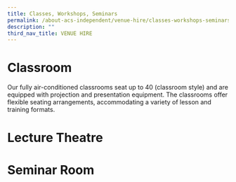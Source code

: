 ```yaml
---
title: Classes, Workshops, Seminars
permalink: /about-acs-independent/venue-hire/classes-workshops-seminars/
description: ""
third_nav_title: VENUE HIRE
---
```

# Classroom

Our fully air-conditioned classrooms seat up to 40 (classroom style) and are equipped with projection and presentation equipment. The classrooms offer flexible seating arrangements, accommodating a variety of lesson and training formats.

# Lecture Theatre

# Seminar Room

